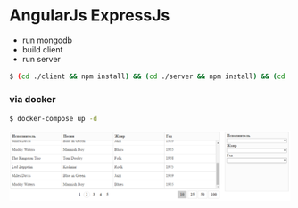 # AngularJs ExpressJs


* run mongodb
* build client 
* run server


```bash
$ (cd ./client && npm install) && (cd ./server && npm install) && (cd ./client && npm run build) && (cd ./server && npm start)
```


### via docker
```bash
$ docker-compose up -d
```

![view](img.png "")